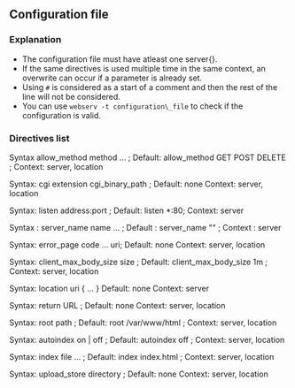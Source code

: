 Configuration file
------------------

### Explanation

- The configuration file must have atleast one server{}.
- If the same directives is used multiple time in the same context, an overwrite can occur if a parameter is already set.
- Using `#` is considered as a start of a comment and then the rest of the line will not be considered.
- You can use `webserv -t configuration\_file` to check if the configuration is valid.

### Directives list
Syntax allow\_method method ... ;
Default: allow\_method GET POST DELETE ;
Context: server, location

Syntax: cgi extension cgi\_binary\_path ;
Default: none
Context: server, location

Syntax: listen address:port ;
Default: listen \*:80;
Context: server

Syntax : server\_name name ... ;
Default : server\_name "" ;
Context : server

Syntax: error\_page code ... uri;
Default: none
Context: server, location

Syntax: client\_max\_body\_size size ;
Default: client\_max\_body\_size 1m ;
Context: server, location

Syntax: location uri { ... }
Default: none
Context: server

Syntax: return URL ;
Default: none
Context: server, location

Syntax: root path ;
Default: root /var/www/html ;
Context: server, location

Syntax: autoindex on | off ;
Default: autoindex off ;
Context: server, location

Syntax: index file ... ;
Default: index index.html ;
Context: server, location

Syntax: upload\_store directory ;
Default: none
Context: server, location
